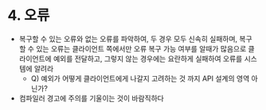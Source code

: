 # 4. 오류

- 복구할 수 있는 오류와 없는 오류를 파악하여, 두 경우 모두 신속히 실패하며, 복구할 수 있는 오류는 클라이언트 쪽에서만 오류 복구 가능 여부를 알때가 많음으로 클라이언트에 예외를 전달하고, 그렇지 않는 경우에는 요란하게 실패하여 오류를 시스템에 알려라
  - Q) 예외가 어떻게 클라이언트에게 나갈지 고려하는 것 까지 API 설계의 영역 아닌가?
- 컴파일러 경고에 주의를 기울이는 것이 바람직하다